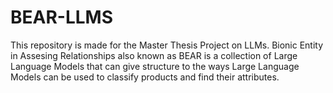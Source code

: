 # BEAR-LLMS


This repository is made for the Master Thesis Project on LLMs. Bionic Entity in Assesing Relationships also known as BEAR is a collection of Large Language Models that can give structure to the ways Large Language Models can be used to classify products and find their attributes.
